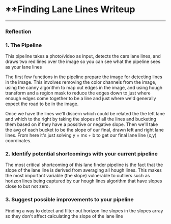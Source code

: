 # **Finding Lane Lines Writeup 

---

[//]: # (Image References)

[image1]: ./examples/grayscale.jpg "Grayscale"

### Reflection

### 1. The Pipeline

This pipeline takes a photo/video as input, detects the cars lane lines, and draws two red lines over the image so you can see what the pipeline sees as your lane lines

The first few functions in the pipeline prepare the image for detecting lines in the image. This involves removing the color channels from the image, using the canny algorithm to map out edges in the image, and using hough transform and a region mask to reduce the edges down to just where enough edges come together to be a line and just where we'd generally expect the road to be in the image. 

Once we have the lines we'll discern which could be related the the left lane and which to the right by taking the slopes of all the lines and bucketing them based on if they have a possitive or negative slope. Then we'll take the avg of each bucket to be the slope of our final, drawn left and right lane lines. From here it's just solving y = mx + b to get our final lane line (x,y) coordinates.  

### 2. Identify potential shortcomings with your current pipeline


The most critical shortcoming of this lane finder pipeline is the fact that the slope of the lane line is derived from averaging all hough lines. This makes the most important variable (the slope) vulnerable to outliers such as horizon lines being captured by our hough lines algorithm that have slopes close to but not zero.  


### 3. Suggest possible improvements to your pipeline

Finding a way to detect and filter out horizon line slopes in the slopes array so they don't affect calculating the slope of the lane line
